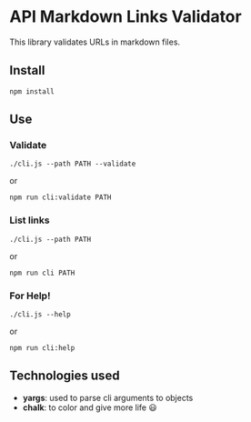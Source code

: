 # API Markdown Links Validator
This library validates URLs in markdown files. 

## Install
```
npm install
```

## Use

### Validate
```
./cli.js --path PATH --validate 
```
or
```
npm run cli:validate PATH
```

### List links
```
./cli.js --path PATH
```
or
```
npm run cli PATH
```

### For Help!
```
./cli.js --help
```
or
```
npm run cli:help
```

## Technologies used
- **yargs**:  used to parse cli arguments to objects
- **chalk**:  to color and give more life :smiley:
